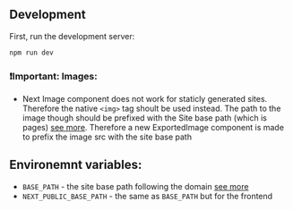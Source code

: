 
## Development

First, run the development server:

```bash
npm run dev
```

### ❗️Important: Images:
  - Next Image component does not work for staticly generated sites. Therefore the native `<img>` tag shoult be used instead. The path to the image though should be prefixed with the Site base path (which is pages) [see more](https://nextjs.org/docs/pages/api-reference/next-config-js/basePath). Therefore a new ExportedImage component is made to prefix the image src with the site base path


## Environemnt variables:
- `BASE_PATH` - the site base path following the domain [see more](https://nextjs.org/docs/pages/api-reference/next-config-js/basePath)
- `NEXT_PUBLIC_BASE_PATH` - the same as `BASE_PATH` but for the frontend 